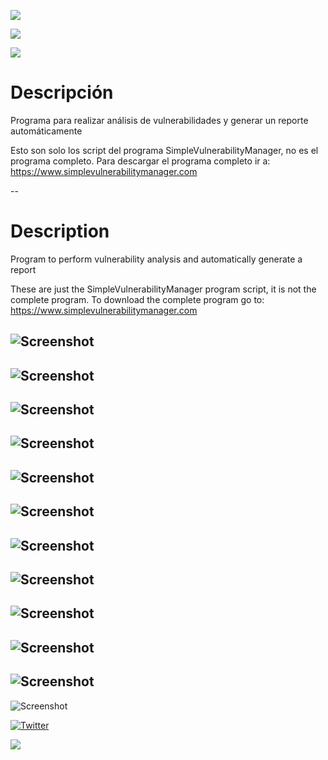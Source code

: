 ![](https://img.shields.io/github/downloads/simplevulnerabilitymanager/svm/total.svg)


![](https://img.shields.io/github/issues/simplevulnerabilitymanager/svm.svg)

![](https://img.shields.io/github/release/simplevulnerabilitymanager/svm.svg)


# Descripción
Programa para realizar análisis de vulnerabilidades y generar un reporte automáticamente

Esto son solo los script del programa SimpleVulnerabilityManager, no es el programa completo. Para descargar el programa completo ir a:
https://www.simplevulnerabilitymanager.com

--
# Description
Program to perform vulnerability analysis and automatically generate a report

These are just the SimpleVulnerabilityManager program script, it is not the complete program. To download the complete program go to: https://www.simplevulnerabilitymanager.com


![Screenshot](svm_screenshot.png)
--
![Screenshot](svm_screenshot1.png)
--
![Screenshot](svm_screenshot2.png)
--
![Screenshot](svm_screenshot3.png)
--
![Screenshot](svm_screenshot4.png)
--
![Screenshot](svm_screenshot5.png)
--
![Screenshot](svm_screenshot6.png)
--
![Screenshot](svm_screenshot7.png)
--
![Screenshot](svm_screenshot8.png)
--
![Screenshot](svm_screenshot9.png)
--
![Screenshot](svm_screenshot10.png)
--
![Screenshot](svm_screenshot11.png)



[![Twitter](https://img.shields.io/badge/Twitter-SimpleVulnManag-blue.svg)](https://twitter.com/SimpleVulnManag)

[![](https://img.shields.io/twitter/follow/SimpleVulnManag.svg?label=Follow&style=social)](https://twitter.com/SimpleVulnManag)

